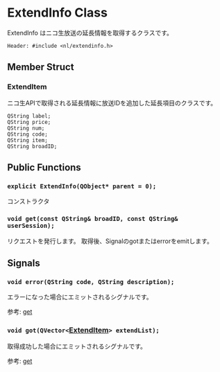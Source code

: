ExtendInfo Class
================

ExtendInfo はニコ生放送の延長情報を取得するクラスです。

`Header: #include <nl/extendinfo.h>`

Member Struct
------

### ExtendItem

ニコ生APIで取得される延長情報に放送IDを追加した延長項目のクラスです。

```
QString label;
QString price;
QString num;
QString code;
QString item;
QString broadID;
```

Public Functions
----------------

### `explicit ExtendInfo(QObject* parent = 0);`

コンストラクタ

### `void get(const QString& broadID, const QString& userSession);`

リクエストを発行します。
取得後、Signalのgotまたはerrorをemitします。

Signals
-------

### `void error(QString code, QString description);`

エラーになった場合にエミットされるシグナルです。

参考: [get](#void-getconst-qstring-broadid-const-qstring-usersession)

### `void got(QVector<`[ExtendItem](#extenditem)`> extendList);`

取得成功した場合にエミットされるシグナルです。

参考: [get](#void-getconst-qstring-broadid-const-qstring-usersession)
